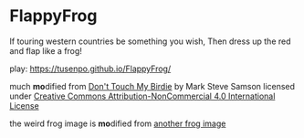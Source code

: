 # FlappyFrog
If touring western countries be something you wish, Then dress up the red and flap like a frog!

play: https://tusenpo.github.io/FlappyFrog/

much **mo**dified from [Don't Touch My Birdie](https://github.com/marksteve/dtmb) by Mark Steve Samson
licensed under [Creative Commons Attribution-NonCommercial 4.0 International License](http://creativecommons.org/licenses/by-nc/4.0/)

the weird frog image is **mo**dified from [another frog image](https://amphibian.com/)
